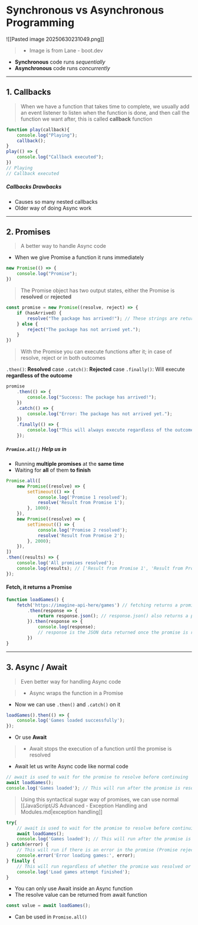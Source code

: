 # Synchronous vs Asynchronous Programming
![[Pasted image 20250630231049.png]]
> - Image is from Lane - boot.dev
- **Synchronous** code runs *sequentially* 
- **Asynchronous** code runs *concurrently*
---
## 1. Callbacks
> When we have a function that takes time to complete, we usually add an event listener to listen when the function is done, and then call the function we want after, this is called **callback** function

```js
function play(callback){
    console.log("Playing");
    callback();
}
play(() => {
    console.log("Callback executed");
})
// Playing
// Callback executed
```
##### Callbacks Drawbacks
- Causes so many nested callbacks
- Older way of doing Async work
---
## 2. Promises
> A better way to handle Async code
- When we give Promise a function it runs immediately
```js
new Promise(() => {
	console.log("Promise");
})
```
> The Promise object has two output states, either the Promise is **resolved** or **rejected**

```js
const promise = new Promise((resolve, reject) => {
    if (hasArrived) {
        resolve("The package has arrived!"); // These strings are returned
    } else {
        reject("The package has not arrived yet.");
    }
})
```
> With the Promise you can execute functions after it; in case of resolve, reject or in both outcomes

`.then()`: **Resolved** case
`.catch()`: **Rejected** case
`.finally()`: Will execute **regardless of the outcome**
```js
promise
    .then(() => {
        console.log("Success: The package has arrived!");
    })
    .catch(() => {
        console.log("Error: The package has not arrived yet.");
    })
    .finally(() => {
        console.log("This will always execute regardless of the outcome.");
    });
```

##### `Promise.all()` Help us in 
- Running **multiple promises** at the **same time** 
- Waiting for **all** of them **to finish**
```js
Promise.all([
    new Promise((resolve) => {
        setTimeout(() => {
            console.log('Promise 1 resolved');
            resolve('Result from Promise 1');
        }, 1000);
    }),
    new Promise((resolve) => {
        setTimeout(() => {
            console.log('Promise 2 resolved');
            resolve('Result from Promise 2');
        }, 2000);
    }),
])
.then((results) => {
    console.log('All promises resolved');
    console.log(results); // ['Result from Promise 1', 'Result from Promise 2']
});
```
#### Fetch, it returns a **Promise**
```js
function loadGames() {
    fetch('https://imagine-api-here/games') // fetching returns a promise
		.then(response => {
			return response.json(); // response.json() also returns a promise
		}).then(response => {
			console.log(response); 
			// response is the JSON data returned once the promise is resolved
		})
}
```

---
## 3. Async / Await
> Even better way for handling Async code

> - Async wraps the function in a Promise
- Now we can use `.then()` and `.catch()` on it
```js
loadGames().then(() => {
    console.log('Games loaded successfully');
});
```
- Or use **Await**

> - Await stops the execution of a function until the promise is resolved
- Await let us write Async code like normal code
```js
// await is used to wait for the promise to resolve before continuing
await loadGames();
console.log('Games loaded'); // This will run after the promise is resolved
```
> Using this syntactical sugar way of promises, we can use normal [[JavaScript/JS Advanced - Exception Handling and Modules.md|exception handling]]

```js
try{
    // await is used to wait for the promise to resolve before continuing
    await loadGames();
    console.log('Games loaded'); // This will run after the promise is resolved
} catch(error) {
    // This will run if there is an error in the promise (Promise rejected)
    console.error('Error loading games:', error);
} finally {
    // This will run regardless of whether the promise was resolved or rejected
    console.log('Load games attempt finished');
}
```
- You can only use Await inside an Async function
- The resolve value can be returned from await function
```js
const value = await loadGames();
```
- Can be used in `Promise.all()`